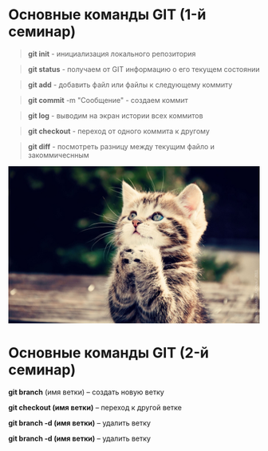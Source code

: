 # Основные команды GIT (1-й семинар)

> **git init** - инициализация локального репозитория

> **git status** - получаем от GIT информацию о его текущем состоянии

> **git add** - добавить файл или файлы к следующему коммиту

> **git commit** -m "Сообщение" - создаем коммит

> **git log** - выводим на экран истории всех коммитов

> **git checkout** - переход от одного коммита к другому

> **git diff** - посмотреть разницу между текущим файло и закоммичеснным

![Иллюстрация к проекту](Cot.jpeg)
# Основные команды GIT (2-й семинар)

**git branch** (имя ветки) – создать новую ветку

**git checkout (имя ветки)** – переход к другой ветке

**git branch -d (имя ветки)** – удалить ветку

**git branch -d (имя ветки)** – удалить ветку